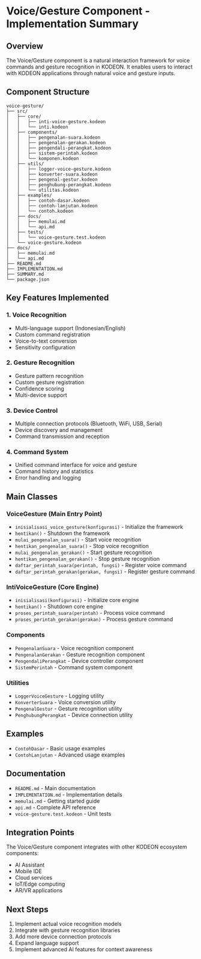# Voice/Gesture Component - Implementation Summary

## Overview

The Voice/Gesture component is a natural interaction framework for voice commands and gesture recognition in KODEON. It enables users to interact with KODEON applications through natural voice and gesture inputs.

## Component Structure

```
voice-gesture/
├── src/
│   ├── core/
│   │   ├── inti-voice-gesture.kodeon
│   │   └── inti.kodeon
│   ├── components/
│   │   ├── pengenalan-suara.kodeon
│   │   ├── pengenalan-gerakan.kodeon
│   │   ├── pengendali-perangkat.kodeon
│   │   ├── sistem-perintah.kodeon
│   │   └── komponen.kodeon
│   ├── utils/
│   │   ├── logger-voice-gesture.kodeon
│   │   ├── konverter-suara.kodeon
│   │   ├── pengenal-gestur.kodeon
│   │   ├── penghubung-perangkat.kodeon
│   │   └── utilitas.kodeon
│   ├── examples/
│   │   ├── contoh-dasar.kodeon
│   │   ├── contoh-lanjutan.kodeon
│   │   └── contoh.kodeon
│   ├── docs/
│   │   ├── memulai.md
│   │   └── api.md
│   ├── tests/
│   │   └── voice-gesture.test.kodeon
│   └── voice-gesture.kodeon
├── docs/
│   ├── memulai.md
│   └── api.md
├── README.md
├── IMPLEMENTATION.md
├── SUMMARY.md
└── package.json
```

## Key Features Implemented

### 1. Voice Recognition

-   Multi-language support (Indonesian/English)
-   Custom command registration
-   Voice-to-text conversion
-   Sensitivity configuration

### 2. Gesture Recognition

-   Gesture pattern recognition
-   Custom gesture registration
-   Confidence scoring
-   Multi-device support

### 3. Device Control

-   Multiple connection protocols (Bluetooth, WiFi, USB, Serial)
-   Device discovery and management
-   Command transmission and reception

### 4. Command System

-   Unified command interface for voice and gesture
-   Command history and statistics
-   Error handling and logging

## Main Classes

### VoiceGesture (Main Entry Point)

-   `inisialisasi_voice_gesture(konfigurasi)` - Initialize the framework
-   `hentikan()` - Shutdown the framework
-   `mulai_pengenalan_suara()` - Start voice recognition
-   `hentikan_pengenalan_suara()` - Stop voice recognition
-   `mulai_pengenalan_gerakan()` - Start gesture recognition
-   `hentikan_pengenalan_gerakan()` - Stop gesture recognition
-   `daftar_perintah_suara(perintah, fungsi)` - Register voice command
-   `daftar_perintah_gerakan(gerakan, fungsi)` - Register gesture command

### IntiVoiceGesture (Core Engine)

-   `inisialisasi(konfigurasi)` - Initialize core engine
-   `hentikan()` - Shutdown core engine
-   `proses_perintah_suara(perintah)` - Process voice command
-   `proses_perintah_gerakan(gerakan)` - Process gesture command

### Components

-   `PengenalanSuara` - Voice recognition component
-   `PengenalanGerakan` - Gesture recognition component
-   `PengendaliPerangkat` - Device controller component
-   `SistemPerintah` - Command system component

### Utilities

-   `LoggerVoiceGesture` - Logging utility
-   `KonverterSuara` - Voice conversion utility
-   `PengenalGestur` - Gesture recognition utility
-   `PenghubungPerangkat` - Device connection utility

## Examples

-   `ContohDasar` - Basic usage examples
-   `ContohLanjutan` - Advanced usage examples

## Documentation

-   `README.md` - Main documentation
-   `IMPLEMENTATION.md` - Implementation details
-   `memulai.md` - Getting started guide
-   `api.md` - Complete API reference
-   `voice-gesture.test.kodeon` - Unit tests

## Integration Points

The Voice/Gesture component integrates with other KODEON ecosystem components:

-   AI Assistant
-   Mobile IDE
-   Cloud services
-   IoT/Edge computing
-   AR/VR applications

## Next Steps

1. Implement actual voice recognition models
2. Integrate with gesture recognition libraries
3. Add more device connection protocols
4. Expand language support
5. Implement advanced AI features for context awareness
